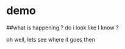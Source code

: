 # demo
##what is happening ?
do i look like I know ? 

oh well, 
lets see where it goes then 
>>>>>>>>>>
